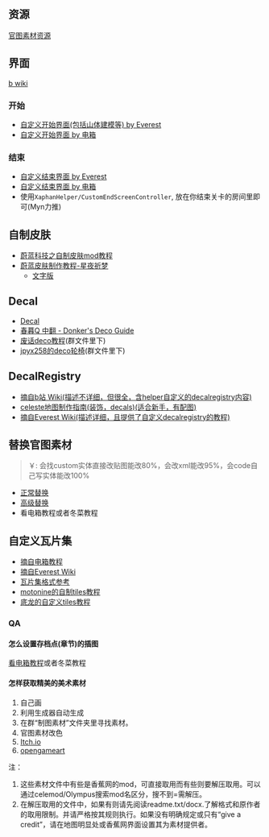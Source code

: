 ## 资源

[官图素材资源](../mods/resources.md)

## 界面

[b wiki](https://wiki.biligame.com/celeste/%E5%85%83%E6%95%B0%E6%8D%AE#.meta.yaml_%E6%96%87%E4%BB%B6)

### 开始

* [自定义开始界面(包括山体建模等) by Everest](https://github.com/EverestAPI/Resources/wiki/Overworld-Customisation)
* [自定义开始界面 by 电箱](https://www.bilibili.com/video/BV1Av4y1D7a8/?t=154)

### 结束

* [自定义结束界面 by Everest](https://github.com/EverestAPI/Resources/wiki/Chapter-Complete-Screen)
* [自定义结束界面 by 电箱](https://www.bilibili.com/video/BV1Av4y1D7a8/?t=154)
* 使用`XaphanHelper/CustomEndScreenController`, 放在你结束关卡的房间里即可(Myn力推)

## 自制皮肤

* [蔚蓝科技之自制皮肤mod教程](https://www.bilibili.com/video/BV1Uv4y1K751)
* [蔚蓝皮肤制作教程-星夜祈梦](https://www.bilibili.com/video/BV1YpYueREPt)
    * [文字版](../assets/mappings/graphics/skin/蔚蓝皮肤制作教程-星夜祈梦.pdf)

## Decal

* [Decal](https://wiki.biligame.com/celeste/Decal)
* [春暮Q 中翻 - Donker's Deco Guide](../assets/mappings/graphics/decals/中翻%20-%20Donker's%20Deco%20Guide.docx)
* [废话deco教程]()(群文件里下)
* [jpyx258的deco轮椅]()(群文件里下)

## DecalRegistry

* [摘自b站 Wiki(描述不详细，但很全，含helper自定义的decalregistry内容)](https://wiki.biligame.com/celeste/DecalRegistry)
* [celeste地图制作指南(装饰，decals)(适合新手，有配图)](https://www.bilibili.com/read/cv18389517/)
* [摘自Everest Wiki(描述详细，且提供了自定义decalregistry的教程)](https://github.com/EverestAPI/Resources/wiki/Decal-Registry)

## 替换官图素材

> ￥: 会找custom实体直接改贴图能改80%，会改xml能改95%，会code自己写实体能改100%

* [正常替换](https://github.com/EverestAPI/Resources/wiki/Replacing-A-Texture)
* [高级替换](https://github.com/EverestAPI/Resources/wiki/Reskinning-Entities)
* 看电箱教程或者冬菜教程

## 自定义瓦片集

* [摘自电箱教程](https://www.bilibili.com/video/BV1kV4y137Mn/?spm_id_from=333.788&vd_source=217bacbee37820b5bf3ed2f4fb8f6c94)
* [摘自Everest Wiki](https://github.com/EverestAPI/Resources/wiki/Custom-Tilesets)
* [瓦片集格式参考](https://github.com/EverestAPI/Resources/wiki/Tileset-Format-Reference)
* [motonine的自制tiles教程](../assets/mappings/graphics/tileset/自制tiles教程%5B23.12.17更新%20作者motonine%5D.txt)
* [底龙的自定义tiles教程](https://www.bilibili.com/video/BV1Eu4y1L78Y)

### QA

#### 怎么设置存档点(章节)的插图

[看电箱教程](https://www.bilibili.com/video/BV1A14y1W7hr)或者冬菜教程

#### 怎样获取精美的美术素材

1. 自己画
2. 利用生成器自动生成
3. 在群“制图素材”文件夹里寻找素材。
4. 官图素材改色
5. [Itch.io](https://itch.io/game-assets)
6. [opengameart](https://opengameart.org/)

注：

1. 这些素材文件中有些是香蕉网的mod，可直接取用而有些则要解压取用。可以通过celemod/Olympus搜索mod名区分，搜不到=需解压。
2. 在解压取用的文件中，如果有则请先阅读readme.txt/docx.了解格式和原作者的取用限制。并请严格按其规则执行。如果没有明确规定或只有“give a credit”，请在地图明显处或香蕉网界面设置其为素材提供者。
